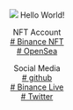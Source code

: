 <center>
<img src="https://avatars.githubusercontent.com/u/19859787?v=4"/>
Hello World!

NFT Account</br>
<a href="https://www.binance.me/id/nft/profile/drgemoy-bc3c68da84fa9825a1e0402670a7af6a" target="_blank"># Binance NFT</a>
</br>
<a href="https://opensea.io/Bayii-_-Alien" target="_blank"># OpenSea</a>


Social Media</br>
<a href="https://drgemoy.github.io/babyalien.github.io" target="_blank"># github</a>
</br>
<a href="https://www.binance.me/id/live/u/27177728" target="_blank"># Binance Live</a>
</br>
<a href="https://twitter.com/redhonifadli" target="_blank"># Twitter</a>



</center>



